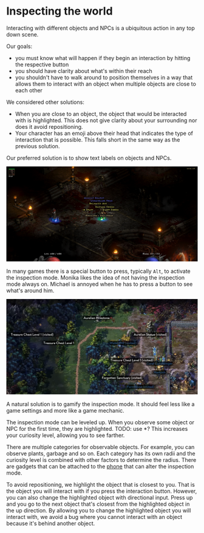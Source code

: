 # Inspecting the world

Interacting with different objects and NPCs is a ubiquitous action in any top down scene.

Our goals:

- you must know what will happen if they begin an interaction by hitting the respective button
- you should have clarity about what's within their reach
- you shouldn't have to walk around to position themselves in a way that allows them to interact with an object when multiple objects are close to each other

We considered other solutions:

- When you are close to an object, the object that would be interacted with is highlighted. This does not give clarity about your surrounding nor does it avoid repositioning.
- Your character has an emoji above their head that indicates the type of interaction that is possible. This falls short in the same way as the previous solution.

Our preferred solution is to show text labels on objects and NPCs.

![Diablo example with highlighted items](assets/diablo-inspect-items.png)

In many games there is a special button to press, typically `Alt`, to activate the inspection mode.
Monika likes the idea of not having the inspection mode always on.
Michael is annoyed when he has to press a button to see what's around him.

![Songs of Conquest example with highlighted locations](assets/songs-of-conquest-inspect-world.png)

A natural solution is to gamify the inspection mode.
It should feel less like a game settings and more like a game mechanic.

The inspection mode can be leveled up.
When you observe some object or NPC for the first time, they are highlighted.
TODO: use \*?
This increases your curiosity level, allowing you to see farther.

There are multiple categories for observable objects.
For example, you can observe plants, garbage and so on.
Each category has its own radii and the curiosity level is combined with other factors to determine the radius.
There are gadgets that can be attached to the [phone](phone.md) that can alter the inspection mode.

To avoid repositioning, we highlight the object that is closest to you.
That is the object you will interact with if you press the interaction button.
However, you can also change the highlighted object with directional input.
Press up and you go to the next object that's closest from the highlighted object in the up direction.
By allowing you to change the highlighted object you will interact with, we avoid a bug where you cannot interact with an object because it's behind another object.

